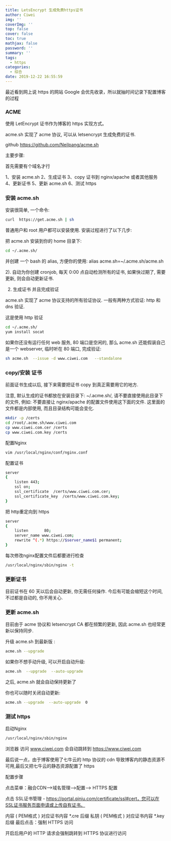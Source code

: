```yaml
---
title: LetsEncrypt 生成免费https证书
author: Ciwei
img: ''
coverImg: ''
top: false
cover: false
toc: true
mathjax: false
password: ''
summary: ''
tags:
  - https
categories:
  - 综合
date: 2019-12-22 16:55:59
---
```


最近看到网上说 https 的网站 Google 会优先收录，所以就抽时间记录下配置博客的过程

<!--more-->

### ACME

使用 LetEncrypt 证书作为博客的 https 实现方式。

acme.sh 实现了 acme 协议, 可以从 letsencrypt 生成免费的证书.

github https://github.com/Neilpang/acme.sh

主要步骤:

首先需要有个域名才行

1、安装 acme.sh
2、生成证书
3、copy 证书到 nginx/apache 或者其他服务
4、更新证书
5、更新 acme.sh
6、测试 https

### 安装 acme.sh

安装很简单, 一个命令:

```bash
curl  https://get.acme.sh | sh
```

普通用户和 root 用户都可以安装使用. 安装过程进行了以下几步:

把 acme.sh 安装到你的 home 目录下:

```bash
cd ~/.acme.sh/
```

并创建 一个 bash 的 alias, 方便你的使用: alias acme.sh=~/.acme.sh/acme.sh

2). 自动为你创建 cronjob, 每天 0:00 点自动检测所有的证书, 如果快过期了, 需要更新, 则会自动更新证书.

2. 生成证书 并且完成验证

acme.sh 实现了 acme 协议支持的所有验证协议. 一般有两种方式验证: http 和 dns 验证.

这是使用 http 验证

```bash
cd ~/.acme.sh/
yum install socat
```

如果你还没有运行任何 web 服务, 80 端口是空闲的, 那么 acme.sh 还能假装自己是一个 webserver, 临时听在 80 端口, 完成验证:

```bash
sh acme.sh  --issue -d www.ciwei.com   --standalone
```

### copy/安装 证书

前面证书生成以后, 接下来需要把证书 copy 到真正需要用它的地方.

注意, 默认生成的证书都放在安装目录下: ~/.acme.sh/, 请不要直接使用此目录下的文件, 例如: 不要直接让 nginx/apache 的配置文件使用这下面的文件. 这里面的文件都是内部使用, 而且目录结构可能会变化.

```bash
mkdir -p /certs
cd /root/.acme.sh/www.ciwei.com
cp www.ciwei.com.cer /certs
cp www.ciwei.com.key /certs
```

配置Nginx

```bash
vim /usr/local/nginx/conf/nginx.conf
```

配置证书

```bash
server 
{
    listen 443;
    ssl on;
    ssl_certificate  /certs/www.ciwei.com.cer;
    ssl_certificate_key  /certs/www.ciwei.com.key;
}
```

把 http重定向到 https

```bash
server 
{
    listen       80;
    server_name www.ciwei.com;
    rewrite ^(.*) https://$server_name$1 permanent;
}
```

每次修改nginx配置文件后都要进行检查

```bash
/usr/local/nginx/sbin/nginx -t
```

### 更新证书

目前证书在 60 天以后会自动更新, 你无需任何操作. 今后有可能会缩短这个时间, 不过都是自动的, 你不用关心.

### 更新 acme.sh

目前由于 acme 协议和 letsencrypt CA 都在频繁的更新, 因此 acme.sh 也经常更新以保持同步.

升级 acme.sh 到最新版 :

```bash
acme.sh --upgrade
```

如果你不想手动升级, 可以开启自动升级:

```bash
acme.sh  --upgrade  --auto-upgrade
```

之后, acme.sh 就会自动保持更新了

你也可以随时关闭自动更新:

```bash
acme.sh --upgrade  --auto-upgrade  0
```

### 测试 https

启动Nginx

```bash
/usr/local/nginx/sbin/nginx
```

浏览器 访问 www.ciwei.com 会自动跳转到 https://www.ciwei.com

最后说一点，由于博客使用了七牛云的 http 协议的 cdn 导致博客内的静态资源不可用,最后又把七牛云的静态资源配置了 https

配置步骤

点击菜单：融合CDN-->域名管理-->配置--> HTTPS 配置

点击 SSL证书管理 - https://portal.qiniu.com/certificate/ssl#cert，您可以在SSL证书服务页面申请或上传自有证书。

内容 ( PEM格式 ) 对应证书内容 *.cre 后缀
私钥 ( PEM格式 ) 对应证书内容 *.key 后缀
最后点击：强制 HTTPS 访问

开启后用户的 HTTP 请求会强制跳转到 HTTPS 协议进行访问